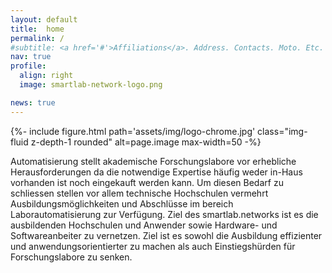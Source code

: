 ```yaml
---
layout: default
title:  home
permalink: /
#subtitle: <a href='#'>Affiliations</a>. Address. Contacts. Moto. Etc.
nav: true
profile:
  align: right
  image: smartlab-network-logo.png

news: true
---
```


{%- include figure.html
   path='assets/img/logo-chrome.jpg'
   class="img-fluid z-depth-1 rounded"
   alt=page.image
   max-width=50 -%}



Automatisierung stellt akademische Forschungslabore vor erhebliche Herausforderungen da die notwendige Expertise h&auml;ufig weder in-Haus vorhanden ist noch eingekauft werden kann.
Um diesen Bedarf zu schliessen stellen vor allem technische Hochschulen vermehrt Ausbildungsm&ouml;glichkeiten und Abschl&uuml;sse im bereich Laborautomatisierung zur Verf&uuml;gung.
Ziel des smartlab.networks ist es die ausbildenden Hochschulen und Anwender sowie  Hardware- und Softwareanbeiter zu vernetzen. Ziel ist es sowohl die Ausbildung effizienter
und anwendungsorientierter zu machen als auch Einstiegsh&uuml;rden für Forschungslabore zu senken.

